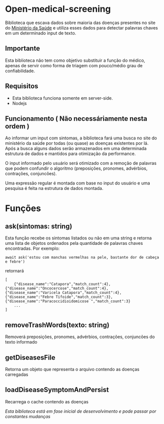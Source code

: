 # Open-medical-screening

Biblioteca que escava dados sobre maioria das doenças presentes no site do [Ministério da Saúde](https://www.gov.br/saude/pt-br) e utiliza esses dados para detectar palavras chaves em um determinado input de texto.

## Importante

Esta biblioteca não tem como objetivo substituir a função do médico, apenas de servir como forma de triagem com pouco/médio grau de confiabilidade.

## Requisitos

- Esta biblioteca funciona somente em server-side.
- Nodejs

## Funcionamento ( Não necessáriamente nesta ordem )

Ao informar um input com sintomas, a biblioteca fará uma busca no site do ministério da saúde por todas (ou quase) as doenças existentes por lá. Após a busca alguns dados serão armazenados em uma determinada estrutura de dados e mantidos para otimização da performance.

O input informado pelo usuário será otimizado com a remoção de palavras que podem confundir o algoritmo (preposições, pronomes, advérbios, contrações, conjuncões).

Uma expressão regular é montada com base no input do usuário e uma pesquisa é feita na estrutura de dados montada.

# Funções

## ask(sintomas: string)

Esta função recebe os sintomas listados ou não em uma string e retorna uma lista de objetos ordenados pela quantidade de palavras chaves encontradas.
Por exemplo:

```
await ask('estou com manchas vermelhas na pele, bastante dor de cabeça e febre')
```

retornará

```
[
    {"disease_name":"Catapora","match_count":4},{"disease_name":"Oncocercose","match_count":4},{"disease_name":"Varicela Catapora","match_count":4},{"disease_name":"Febre Tifoide","match_count":3},{"disease_name":"Paracoccidioidomicose ","match_count":3}
    ...
]
```

## removeTrashWords(texto: string)

Removerá preposições, pronomes, advérbios, contrações, conjuncões do texto informado

## getDiseasesFile

Retorna um objeto que representa o arquivo contendo as doenças carregadas

## loadDiseaseSymptomAndPersist

Recarrega o cache contendo as doenças

_Esta biblioteca está em fase inicial de desenvolvimento e pode passar por constantes mudanças_
